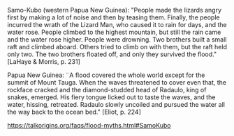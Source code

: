 Samo-Kubo (western Papua New Guinea): "People made the lizards angry first by making a lot of noise and then by teasing them. Finally, the people incurred the wrath of the Lizard Man, who caused it to rain for days, and the water rose. People climbed to the highest mountain, but still the rain came and the water rose higher. People were drowning. Two brothers built a small raft and climbed aboard. Others tried to climb on with them, but the raft held only two. The two brothers floated off, and only they survived the flood." [LaHaye & Morris, p. 231]

Papua New Guinea: ¨A flood covered the whole world except for the summit of Mount Tauga. When the waves threatened to cover even that, the rockface cracked and the diamond-studded head of Radaulo, king of snakes, emerged. His fiery tongue licked out to taste the waves, and the water, hissing, retreated. Radaulo slowly uncoiled and pursued the water all the way back to the ocean bed." [Eliot, p. 224]

https://talkorigins.org/faqs/flood-myths.html#SamoKubo